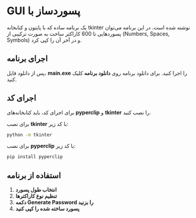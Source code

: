 # GUI پسوردساز با

یک برنامه ساده که با پایتون و کتابخانه tkinter نوشته شده است. در این برنامه می‌توان پسوردهایی تا 600 کاراکتر ساخت به صورت ترکیبی از (Numbers, Spaces, Symbols) و در آخر آن را کپی کرد.

## اجرای برنامه

پس از دانلود فایل، **main.exe** را اجرا کنید. برای دانلود برنامه روی **دانلود برنامه** کلیک کنید.

## اجرای کد

برای اجرای کد، باید کتابخانه‌های **pyperclip** و **tkinter** را نصب کنید.

برای نصب **tkinter** با کد زیر:
```bash
python -m tkinter
```

برای نصب **pyperclip** با کد زیر:
```bash
pip install pyperclip
```

## استفاده از برنامه

1. **انتخاب طول پسورد**
2. **تنظیم نوع کاراکترها**
3. **دکمه Generate Password را بزنید**
4. **پسورد ساخته شده را کپی کنید**
